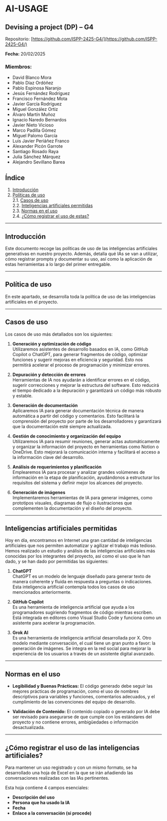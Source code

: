 # AI-USAGE

## Devising a project (DP) – G4

Repositorio: [https://github.com/ISPP-2425-G4/](https://github.com/ISPP-2425-G4/)

**Fecha:** 20/02/2025

### Miembros:
- David Blanco Mora  
- Pablo Díaz Ordóñez  
- Pablo Espinosa Naranjo  
- Jesús Fernández Rodríguez  
- Francisco Fernández Mota  
- Javier García Rodríguez  
- Miguel González Ortiz  
- Álvaro Martín Muñoz  
- Ignacio Naredo Bernardos  
- Javier Nieto Vicioso  
- Marco Padilla Gómez  
- Miguel Palomo García  
- Luis Javier Periáñez Franco  
- Alexander Picón Garrote  
- Santiago Rosado Raya  
- Julia Sánchez Márquez  
- Alejandro Sevillano Barea  

## Índice
1. [Introducción](#introducción)
2. [Políticas de uso](#política-de-uso)  
   2.1. [Casos de uso](#casos-de-uso)  
   2.2. [Inteligencias artificiales permitidas](#inteligencias-artificiales-permitidas)  
   2.3. [Normas en el uso](#normas-en-el-uso)  
   2.4. [¿Cómo registrar el uso de estas?](#cómo-registrar-el-uso-de-las-inteligencias-artificiales)  

---

## Introducción  

Este documento recoge las políticas de uso de las inteligencias artificiales generativas en nuestro proyecto. Además, detalla qué IAs se van a utilizar, cómo registrar prompts y documentar su uso, así como la aplicación de estas herramientas a lo largo del primer entregable.

---

## Política de uso  

En este apartado, se desarrolla toda la política de uso de las inteligencias artificiales en el proyecto.

---

## Casos de uso  

Los casos de uso más detallados son los siguientes:

1. **Generación y optimización de código**  
   Utilizaremos asistentes de desarrollo basados en IA, como GitHub Copilot o ChatGPT, para generar fragmentos de código, optimizar funciones y sugerir mejoras en eficiencia y seguridad. Esto nos permitirá acelerar el proceso de programación y minimizar errores.

2. **Depuración y detección de errores**  
   Herramientas de IA nos ayudarán a identificar errores en el código, sugerir correcciones y mejorar la estructura del software. Esto reducirá el tiempo dedicado a la depuración y garantizará un código más robusto y estable.

3. **Generación de documentación**  
   Aplicaremos IA para generar documentación técnica de manera automática a partir del código y comentarios. Esto facilitará la comprensión del proyecto por parte de los desarrolladores y garantizará que la documentación esté siempre actualizada.

4. **Gestión de conocimiento y organización del equipo**  
   Utilizaremos IA para resumir reuniones, generar actas automáticamente y organizar la información del proyecto en herramientas como Notion o OneDrive. Esto mejorará la comunicación interna y facilitará el acceso a la información clave del desarrollo.

5. **Análisis de requerimientos y planificación**  
   Emplearemos IA para procesar y analizar grandes volúmenes de información en la etapa de planificación, ayudándonos a estructurar los requisitos del sistema y definir mejor los alcances del proyecto.

6. **Generación de imágenes**  
   Implementaremos herramientas de IA para generar imágenes, como prototipos visuales, diagramas de flujo o ilustraciones que complementen la documentación y el diseño del proyecto.

---

## Inteligencias artificiales permitidas  

Hoy en día, encontramos en Internet una gran cantidad de inteligencias artificiales que nos permiten automatizar y agilizar el trabajo más tedioso. Hemos realizado un estudio y análisis de las inteligencias artificiales más conocidas por los integrantes del proyecto, así como el uso que le han dado, y se han dado por permitidas las siguientes:

1. **ChatGPT**  
   ChatGPT es un modelo de lenguaje diseñado para generar texto de manera coherente y fluida en respuesta a preguntas o indicaciones. Esta inteligencia artificial contempla todos los casos de uso mencionados anteriormente.

2. **GitHub Copilot**  
   Es una herramienta de inteligencia artificial que ayuda a los programadores sugiriendo fragmentos de código mientras escriben. Está integrada en editores como Visual Studio Code y funciona como un asistente para acelerar la programación.

3. **Grok AI**  
   Es una herramienta de inteligencia artificial desarrollada por X. Otro modelo mediante conversación, el cual tiene un gran punto a favor: la generación de imágenes. Se integra en la red social para mejorar la experiencia de los usuarios a través de un asistente digital avanzado.

---

## Normas en el uso  

- **Legibilidad y Buenas Prácticas:** El código generado debe seguir las mejores prácticas de programación, como el uso de nombres descriptivos para variables y funciones, comentarios adecuados, y el cumplimiento de las convenciones del equipo de desarrollo.  

- **Validación de Contenido:** El contenido copiado o generado por IA debe ser revisado para asegurarse de que cumple con los estándares del proyecto y no contiene errores, ambigüedades o información desactualizada.

---

## ¿Cómo registrar el uso de las inteligencias artificiales?  

Para mantener un uso registrado y con un mismo formato, se ha desarrollado una hoja de Excel en la que se irán añadiendo las conversaciones realizadas con las IAs pertinentes.

Esta hoja contiene 4 campos esenciales:

- **Descripción del uso**  
- **Persona que ha usado la IA**  
- **Fecha**  
- **Enlace a la conversación (si procede)**  
